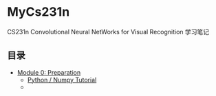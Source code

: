 # MyCs231n
CS231n Convolutional Neural NetWorks for Visual Recognition 学习笔记

## 目录

- [Module 0: Preparation](./Modules/Python_NumpyTutorial.md)
  - [Python / Numpy Tutorial](./Modules/Python_NumpyTutorial.md)
  - ​

